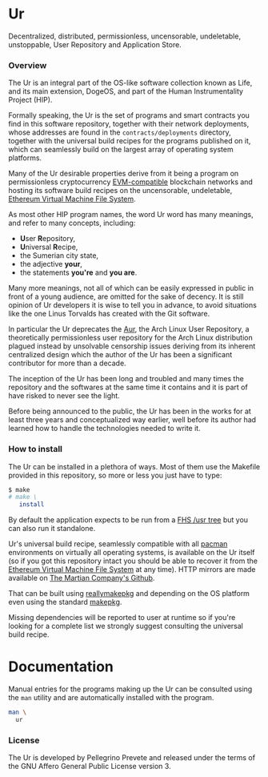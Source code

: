 [comment]: <> (SPDX-License-Identifier: AGPL-3.0)

[comment]: <> (-------------------------------------------------------------)
[comment]: <> (Copyright © 2024, 2025  Pellegrino Prevete)
[comment]: <> (All rights reserved)
[comment]: <> (-------------------------------------------------------------)

[comment]: <> (This program is free software: you can redistribute)
[comment]: <> (it and/or modify it under the terms of the GNU Affero)
[comment]: <> (General Public License as published by the Free)
[comment]: <> (Software Foundation, either version 3 of the License.)

[comment]: <> (This program is distributed in the hope that it will be useful,)
[comment]: <> (but WITHOUT ANY WARRANTY; without even the implied warranty of)
[comment]: <> (MERCHANTABILITY or FITNESS FOR A PARTICULAR PURPOSE. See the)
[comment]: <> (GNU Affero General Public License for more details.)

[comment]: <> (You should have received a copy of the GNU Affero General Public)
[comment]: <> (License along with this program.)
[comment]: <> (If not, see <https://www.gnu.org/licenses/>.)

# Ur

Decentralized, distributed, permissionless, uncensorable, undeletable,
unstoppable, User Repository and Application Store.

### Overview

The Ur is an integral part of the OS-like software collection known
as Life, and its main extension, DogeOS, and part of the Human
Instrumentality Project (HIP).

Formally speaking, the Ur is the set of programs and smart contracts
you find in this software repository, together with their network
deployments, whose addresses are found in the `contracts/deployments`
directory, together with the universal build recipes for the programs
published on it, which can seamlessly build on the largest array
of operating system platforms.

Many of the Ur desirable properties derive from it being a program
on permissionless cryptocurrency
[EVM-compatible](
  https://ethereum.org/en/developers/docs/evm/)
blockchain networks and hosting its software build recipes on the
uncensorable, undeletable,
[Ethereum Virtual Machine File System](
 https://github.com/themartiancompany/evmfs).

As most other HIP program names, the word Ur word has many meanings,
and refer to many concepts, including:

- **U**ser **R**epository,
- **U**niversal **R**ecipe,
- the Sumerian city state,
- the adjective **your**,
- the statements **you're** and **you are**.

Many more meanings, not all of which can be easily expressed
in public in front of a young audience, are omitted for the sake
of decency. It is still opinion of Ur developers it is wise to tell
you in advance, to avoid situations like the one Linus Torvalds has
created with the Git software.

In particular the Ur deprecates the
[Aur](
  https://aur.archlinux.org),
the Arch Linux User Repository, a theoretically permissionless
user repository for the Arch Linux distribution plagued instead
by unsolvable censorship issues deriving from its inherent centralized
design which the author of the Ur has been a significant contributor
for more than a decade.

The inception of the Ur has been long and troubled and many times
the repository and the softwares at the same time it contains
and it is part of have risked to never see the light.

Before being announced to the public, the Ur has been in the works
for at least three years and conceptualized way earlier, well before
its author had learned how to handle the technologies needed to
write it.

###  How to install

The Ur can be installed in a plethora of ways.
Most of them use the Makefile provided in
this repository, so more or less you just have
to type:

```bash
$ make
# make \
   install
```

By default the application expects to be run from a
[FHS /usr tree](
  https://en.wikipedia.org/wiki/Filesystem_Hierarchy_Standard)
but you can also run it standalone.

Ur's universal build recipe, seamlessly compatible with all
[pacman](
  https://man.archlinux.org/man/pacman.8.en)
environments on virtually all operating systems,
is available on the Ur itself (so if you got this
repository intact you should be able to recover it
from the
[Ethereum Virtual Machine File System](
  https://github.com/themartiancompany/evmfs)
at any time).
HTTP mirrors are made available on
[The Martian Company's Github](
  https://github.com/themartiancompany/ur-ur).

That can be built using
[reallymakepkg](
  https://github.com/themartiancompany/reallymakepkg)
and depending on the OS platform even using the standard
[makepkg](
  https://man.archlinux.org/man/makepkg.8.en).

Missing dependencies will be reported to user at runtime
so if you're looking for a complete list we strongly
suggest consulting the universal build recipe.

# Documentation

Manual entries for the programs making up the Ur
can be consulted using the `man` utility and are
automatically installed with the program.

```bash
man \
  ur
```

### License

The Ur is developed by Pellegrino Prevete and released under the
terms of the GNU Affero General Public License version 3.
